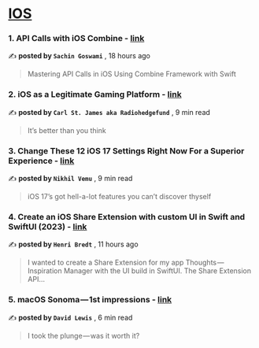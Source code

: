 
<h1><a href=https://medium.com/tag/ios/recommended target="_blank" rel="noopener noreferrer">IOS</a></h1>
<h3>1. API Calls with iOS Combine - <a href=https://medium.com/@itsachin523/api-calls-with-ios-combine-cb917f9b4a62?source=tag_recommended_feed---------0-84----------ios----------5a0b6612_268a_4bac_90d7_de73ad9d95c2------- target="_blank" rel="noopener noreferrer">link</a></h3>

✍️ **posted by `Sachin Goswami`** <date> , 18 hours ago</date>

<blockquote>Mastering API Calls in iOS Using Combine Framework with Swift</blockquote>

<h3>2. iOS as a Legitimate Gaming Platform - <a href=https://medium.com/@carlst-james/ios-as-a-legitimate-gaming-platform-45ed036d8013?source=tag_recommended_feed---------1-107----------ios----------5a0b6612_268a_4bac_90d7_de73ad9d95c2------- target="_blank" rel="noopener noreferrer">link</a></h3>

✍️ **posted by `Carl St. James aka Radiohedgefund`** <date> , 9 min read</date>

<blockquote>It’s better than you think</blockquote>

<h3>3. Change These 12 iOS 17 Settings Right Now For a Superior Experience - <a href=https://medium.com/macoclock/change-these-12-ios-17-settings-right-now-for-a-superior-experience-8f43e28a10ab?source=tag_recommended_feed---------2-85----------ios----------5a0b6612_268a_4bac_90d7_de73ad9d95c2------- target="_blank" rel="noopener noreferrer">link</a></h3>

✍️ **posted by `Nikhil Vemu`** <date> , 9 min read</date>

<blockquote>iOS 17’s got hell-a-lot features you can’t discover thyself</blockquote>

<h3>4. Create an iOS Share Extension with custom UI in Swift and SwiftUI (2023) - <a href=https://medium.com/@henribredtprivat/create-an-ios-share-extension-with-custom-ui-in-swift-and-swiftui-2023-6cf069dc1209?source=tag_recommended_feed---------3-84----------ios----------5a0b6612_268a_4bac_90d7_de73ad9d95c2------- target="_blank" rel="noopener noreferrer">link</a></h3>

✍️ **posted by `Henri Bredt`** <date> , 11 hours ago</date>

<blockquote>I wanted to create a Share Extension for my app Thoughts — Inspiration Manager with the UI build in SwiftUI. The Share Extension API…</blockquote>

<h3>5. macOS Sonoma — 1st impressions - <a href=https://medium.com/macoclock/macos-sonoma-1st-impressions-e26f58e345c1?source=tag_recommended_feed---------4-107----------ios----------5a0b6612_268a_4bac_90d7_de73ad9d95c2------- target="_blank" rel="noopener noreferrer">link</a></h3>

✍️ **posted by `David Lewis`** <date> , 6 min read</date>

<blockquote>I took the plunge — was it worth it?</blockquote>

